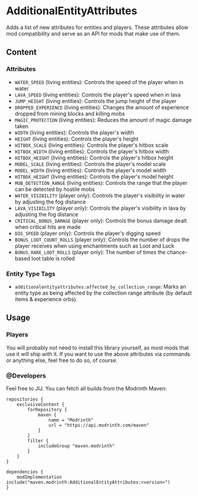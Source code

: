 # AdditionalEntityAttributes

Adds a list of new attributes for entities and players.
These attributes allow mod compatibility and serve as an API for mods that make use of them.

## Content

### Attributes

- `WATER_SPEED` (living entities): Controls the speed of the player when in water
- `LAVA_SPEED` (living entities): Controls the player's speed when in lava
- `JUMP_HEIGHT` (living entities): Controls the jump height of the player
- `DROPPED_EXPERIENCE` (living entities): Changes the amount of experience dropped from mining blocks and killing mobs
- `MAGIC_PROTECTION` (living entities): Reduces the amount of magic damage taken
- `WIDTH` (living entities): Controls the player's width
- `HEIGHT` (living entities): Controls the player's height
- `HITBOX_SCALE` (living entities): Controls the player's hitbox scale
- `HITBOX_WIDTH` (living entities): Controls the player's hitbox width
- `HITBOX_HEIGHT` (living entities): Controls the player's hitbox height
- `MODEL_SCALE` (living entities): Controls the player's model scale
- `MODEL_WIDTH` (living entities): Controls the player's model width
- `HITBOX_HEIGHT` (living entities): Controls the player's model height
- `MOB_DETECTION_RANGE` (living entities): Controls the range that the player can be detected by hostile mobs
- `WATER_VISIBILITY` (player only): Controls the player's visibility in water by adjusting the fog distance
- `LAVA_VISIBILITY` (player only): Controls the player's visibility in lava by adjusting the fog distance
- `CRITICAL_BONUS_DAMAGE` (player only): Controls the bonus damage dealt when critical hits are made
- `DIG_SPEED` (player only): Controls the player's digging speed
- `BONUS_LOOT_COUNT_ROLLS` (player only): Controls the number of drops the player receives when using enchantments such
  as Loot and Luck
- `BONUS_RARE_LOOT_ROLLS` (player only): The number of times the chance-based loot table is rolled


### Entity Type Tags

- `additionalentityattributes:affected_by_collection_range`: Marks an entity type as being affected by the collection range attribute (by default items & experience orbs).

## Usage

### Players
You will probably not need to install this library yourself, as most mods that use it will ship with it. If you want to use the above attributes via commands or anything else, feel free to do so, of course.

### @Developers
Feel free to JIJ.
You can fetch all builds from the Modrinth Maven:

```
repositories {
	exclusiveContent {
		forRepository {
			maven {
				name = "Modrinth"
				url = "https://api.modrinth.com/maven"
			}
		}
		filter {
			includeGroup "maven.modrinth"
		}
	}
}
```

```
dependencies {
	modImplementation include("maven.modrinth:AdditionalEntityAttributes:<version>")
}
```
